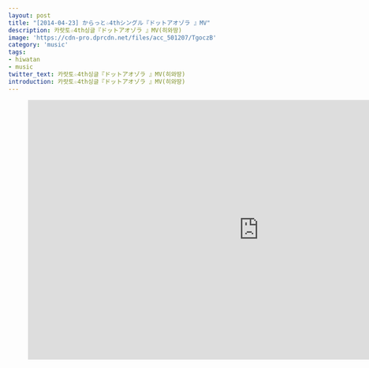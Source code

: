```yaml
---
layout: post
title: "[2014-04-23] からっと☆4thシングル『ドットアオゾラ 』MV"
description: 카랏토☆4th싱글『ドットアオゾラ 』MV(히와땅)
image: 'https://cdn-pro.dprcdn.net/files/acc_501207/TgoczB'
category: 'music'
tags:
- hiwatan
- music
twitter_text: 카랏토☆4th싱글『ドットアオゾラ 』MV(히와땅)
introduction: 카랏토☆4th싱글『ドットアオゾラ 』MV(히와땅)
---
```

<figure class="video_container">
<iframe width="936" height="526" src="https://serviceapi.nmv.naver.com/flash/convertIframeTag.nhn?vid=A8042420CB21BD37E2703EEDE749FF3FC015&outKey=V12102c6bef5ec0b7cb36d21572c4e97eee25fee9f130dc5cb76cd21572c4e97eee25" frameborder="no" scrolling="no" webkitallowfullscreen mozallowfullscreen allowfullscreen></iframe>
</figure>
